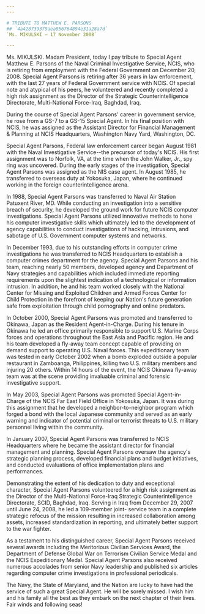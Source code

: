 ```yaml
---
---

# TRIBUTE TO MATTHEW E. PARSONS
## `4a428739379aea056764894e31a28a7d`
`Ms. MIKULSKI — 17 November 2008`

---
```


 Ms. MIKULSKI. Madam President, today I pay tribute to Special 
Agent Matthew E. Parsons of the Naval Criminal Investigative Service, 
NCIS, who is retiring from employment with the Federal Government on 
December 20, 2008. Special Agent Parsons is retiring after 36 years in 
law enforcement, with the last 27 years of Federal Government service 
with NCIS. Of special note and atypical of his peers, he volunteered 
and recently completed a high risk assignment as the Director of the 
Strategic Counterintelligence Directorate, Multi-National Force-Iraq, 
Baghdad, Iraq.

During the course of Special Agent Parsons' career in government 
service, he rose from a GS-7 to a GS-15 Special Agent. In his final 
position with NCIS, he was assigned as the Assistant Director for 
Financial Management & Planning at NCIS Headquarters, Washington Navy 
Yard, Washington, DC.

Special Agent Parsons, Federal law enforcement career began August 
1981 with the Naval Investigative Service--the precursor of today's 
NCIS. His first assignment was to Norfolk, VA, at the time when the 
John Walker, Jr., spy ring was uncovered. During the early stages of 
the investigation, Special Agent Parsons was assigned as the NIS case 
agent. In August 1985, he transferred to overseas duty at Yokosuka, 
Japan, where he continued working in the foreign counterintelligence 
arena.

In 1988, Special Agent Parsons was transferred to Naval Air Station 
Patuxent River, MD. While conducting an investigation into a sensitive 
breach of security, he developed the ground work for future NCIS 
computer investigations. Special Agent Parsons utilized innovative 
methods to hone his computer investigative skills which ultimately led 
to the development of agency capabilities to conduct investigations of 
hacking, intrusions, and sabotage of U.S. Government computer systems 
and networks.

In December 1993, due to his outstanding efforts in computer crime 
investigations he was transferred to NCIS Headquarters to establish a 
computer crimes department for the agency. Special Agent Parsons and 
his team, reaching nearly 50 members, developed agency and Department 
of Navy strategies and capabilities which included immediate reporting 
requirements upon the slightest indication of a technological or 
information intrusion. In addition, he and his team worked closely with 
the National Center for Missing and Exploited Children and Armed Forces 
Center for Child Protection in the forefront of keeping our Nation's 
future generation safe from exploitation through child pornography and 
online predators.

In October 2000, Special Agent Parsons was promoted and transferred 
to Okinawa, Japan as the Resident Agent-in-Charge. During his tenure in 
Okinawa he led an office primarily responsible to support U.S. Marine 
Corps forces and operations throughout the East Asia and Pacific 
region. He and his team developed a fly-away team concept capable of 
providing on demand support to operating U.S. Naval forces. This 
expeditionary team was tested in early October 2002 when a bomb 
exploded outside a popular restaurant in Zamboanga, Philippines, 
killing two U.S. military members and injuring 20 others. Within 14 
hours of the event, the NCIS Okinawa fly-away team was at the scene 
providing invaluable criminal and forensic investigative support.

In May 2003, Special Agent Parsons was promoted Special Agent-in-
Charge of the NCIS Far East Field Office in Yokosuka, Japan. It was 
during this assignment that he developed a neighbor-to-neighbor program 
which forged a bond with the local Japanese community and served as an 
early warning and indicator of potential criminal or terrorist threats 
to U.S. military personnel living within the community.

In January 2007, Special Agent Parsons was transferred to NCIS 
Headquarters where he became the assistant director for financial 
management and planning. Special Agent Parsons oversaw the agency's 
strategic planning process, developed financial plans and budget 
initiatives, and conducted evaluations of office implementation plans 
and performances.

Demonstrating the extent of his dedication to duty and exceptional 
character, Special Agent Parsons volunteered for a high risk assignment 
as the Director of the Multi-National Force-Iraq Strategic 
Counterintelligence Directorate, SCID, Baghdad, Iraq. Serving in Iraq 
from December 29, 2007 until June 24, 2008, he led a 109-member joint-
service team in a complete strategic refocus of the mission resulting 
in increased collaboration among assets, increased standardization in 
reporting, and ultimately better support to the war fighter.

As a testament to his distinguished career, Special Agent Parsons 
received several awards including the Meritorious Civilian Services 
Award, the Department of Defense Global War on Terrorism Civilian 
Service Medal and the NCIS Expeditionary Medal. Special Agent Parsons 
also received numerous accolades from senior Navy leadership and 
published six articles regarding computer crime investigations in 
professional periodicals.

The Navy, the State of Maryland, and the Nation are lucky to have had 
the service of such a great Special Agent. He will be sorely missed. I 
wish him and his family all the best as they embark on the next chapter 
of their lives. Fair winds and following seas!
